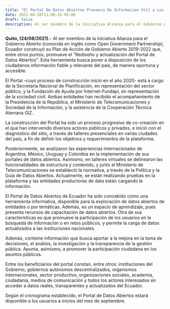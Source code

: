 ```yaml
---
title: "El Portal De Datos Abiertos Proveera De Informacion Util a Los Ciudadanos"
date: 2021-08-26T11:08:15-05:00
draft: false
description: Al ser miembro de la iniciativa Alianza para el Gobierno Abierto (conocida en inglés como Open Government Partnership), Ecuador construyó su Plan de Acción de Gobierno Abierto 2019-2022 que, entre otros puntos, promueve el "Rediseño y actualización del Portal de Datos Abiertos". Esta herramienta busca poner a disposición de los ciudadanos información fiable y relevante del país, de manera oportuna y accesible.
---
```


**Quito, (24/08/2021).**- Al ser miembro de la iniciativa Alianza para el Gobierno Abierto (conocida en inglés como Open Government Partnership), Ecuador construyó su Plan de Acción de Gobierno Abierto 2019-2022 que, entre otros puntos, promueve el "Rediseño y actualización del Portal de Datos Abiertos". Esta herramienta busca poner a disposición de los ciudadanos información fiable y relevante del país, de manera oportuna y accesible.

El Portal –cuyo proceso de construcción inició en el año 2020- está a cargo de la Secretaría Nacional de Planificación, en representación del sector público, y la Fundación de Ayuda por Internet-Fundapi, en representación de la sociedad civil. Ambas entidades han recibido el acompañamiento de la Presidencia de la República, el Ministerio de Telecomunicaciones y Sociedad de la Información, y la asistencia de la Cooperación Técnica Alemana GIZ.

La construcción del Portal ha sido un proceso progresivo de co-creación en el que han intervenido diversos actores públicos y privados, e inició con el diagnóstico del sitio, a través de talleres presenciales en varias ciudades del país, a fin de definir los objetivos y  requerimientos de la plataforma.

Posteriormente, se analizaron las experiencias internacionales de Argentina, México, Uruguay y Colombia en la implementación de sus portales de datos abiertos. Asimismo, en talleres virtuales se delinearon las funcionalidades de estructura y contenido, y junto al Ministerio de Telecomunicaciones se estableció la normativa, a través de la Política y la Guía de Datos Abiertos. Actualmente, se están realizando pruebas en la plataforma y las entidades productoras de data están cargando la información.

El Portal de Datos Abiertos de Ecuador ha sido concebido como una herramienta informativa, disponible para la exploración de datos abiertos de entidades o por temáticas. Además, es un espacio de aprendizaje, pues presenta recursos de capacitación de datos abiertos. Otra de sus características es que promueve la participación de los usuarios en la búsqueda de información o en retos públicos, y permite la carga de datos actualizados a las instituciones nacionales.

Además, contiene información que busca aportar a la mejora en la toma de decisiones, el análisis, la investigación y la transparencia de la gestión pública. Apunta, asimismo, a promover la participación ciudadana en los asuntos públicos.

Entre los beneficiarios del portal constan, entre otros: instituciones del Gobierno, gobiernos autónomos descentralizados, organismos internacionales, sector productivo, organizaciones sociales, academia, ciudadanía, medios de comunicación y todos los actores interesados en acceder a datos reales, transparentes y actualizados del Ecuador.

Según el cronograma establecido, el Portal de Datos Abiertos estará disponible a los usuarios a inicios del mes de septiembre.